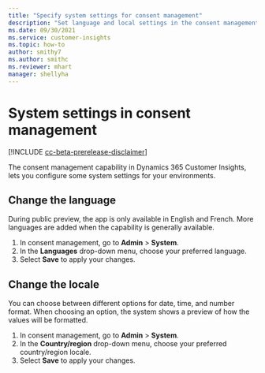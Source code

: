 ```yaml
---
title: "Specify system settings for consent management"
description: "Set language and local settings in the consent management capability of Customer Insights."
ms.date: 09/30/2021
ms.service: customer-insights
ms.topic: how-to
author: smithy7
ms.author: smithc
ms.reviewer: mhart
manager: shellyha
---
```


# System settings in consent management

[!INCLUDE [cc-beta-prerelease-disclaimer](includes/cc-beta-prerelease-disclaimer.md)]

The consent management capability in Dynamics 365 Customer Insights, lets you configure some system settings for your environments. 

## Change the language

During public preview, the app is only available in English and French. More languages are added when the capability is generally available. 

1. In consent management, go to **Admin** > **System**.
1. In the **Languages** drop-down menu, choose your preferred language. 
1. Select **Save** to apply your changes.

## Change the locale

You can choose between different options for date, time, and number format. When choosing an option, the system shows a preview of how the values will be formatted.

1. In consent management, go to **Admin** > **System**.
1. In the **Country/region** drop-down menu, choose your preferred country/region locale. 
1. Select **Save** to apply your changes.

